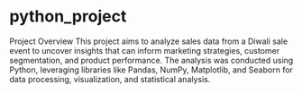 # python_project
Project Overview
This project aims to analyze sales data from a Diwali sale event to uncover insights that can inform marketing strategies, customer segmentation, and product performance. The analysis was conducted using Python, leveraging libraries like Pandas, NumPy, Matplotlib, and Seaborn for data processing, visualization, and statistical analysis.
